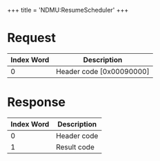 +++
title = 'NDMU:ResumeScheduler'
+++

# Request

| Index Word | Description                |
|------------|----------------------------|
| 0          | Header code \[0x00090000\] |

# Response

| Index Word | Description |
|------------|-------------|
| 0          | Header code |
| 1          | Result code |
